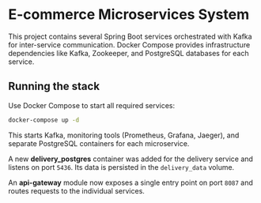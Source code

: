 # E-commerce Microservices System

This project contains several Spring Boot services orchestrated with Kafka for inter-service communication.
Docker Compose provides infrastructure dependencies like Kafka, Zookeeper, and PostgreSQL databases for each service.

## Running the stack

Use Docker Compose to start all required services:

```bash
docker-compose up -d
```

This starts Kafka, monitoring tools (Prometheus, Grafana, Jaeger), and separate PostgreSQL containers for each microservice.

A new **delivery_postgres** container was added for the delivery service and listens on port `5436`. Its data is persisted in the `delivery_data` volume.

An **api-gateway** module now exposes a single entry point on port `8087` and routes requests to the individual services.
